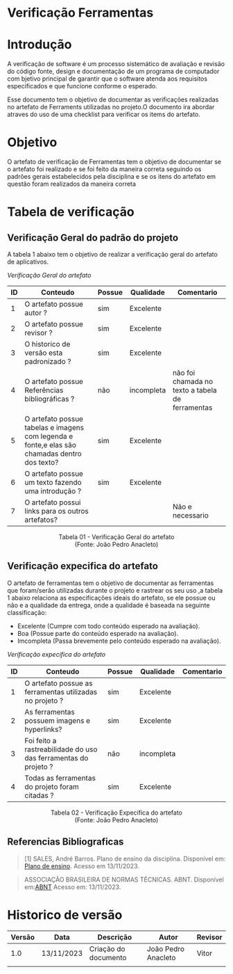 # Verificação Ferramentas

# Introdução

A verificação de software é um processo sistemático de avaliação e revisão do código fonte, design e documentação de um programa de computador com bjetivo principal de garantir que o software atenda aos requisitos especificados e que funcione conforme o esperado. 

Esse documento tem o objetivo de documentar as verificações realizadas no artefato de Ferraments utilizadas no projeto.O documento ira abordar atraves do uso de uma checklist para verificar os items do artefato.

# Objetivo

O artefato de verificação de Ferramentas tem o objetivo de documentar se o artefato foi realizado e se foi feito da maneira correta seguindo os padrões gerais estabelecidos pela disciplina e se os itens do artefato em questão foram realizados da maneira correta

# Tabela de verificação

## Verificação Geral do padrão do projeto

A tabela 1 abaixo tem o objetivo de realizar a verificação geral do artefato de aplicativos.

*Verificação Geral do artefato*

| ID  | Conteudo                                                                                      | Possue | Qualidade  | Comentario                                       |
| --- | --------------------------------------------------------------------------------------------- | ------ | ---------- | ------------------------------------------------ |
| 1   | O artefato possue autor ?                                                                     | sim    | Excelente  |                                                  |
| 2   | O artefato possue revisor ?                                                                   | sim    | Excelente  |                                                  |
| 3   | O historico de versão esta padronizado ?                                                      | sim    | Excelente  |                                                  |
| 4   | O artefato possue Referências bibliográficas ?                                                | não    | incompleta | não foi chamada no texto a tabela de ferramentas |
| 5   | O artefato possue tabelas e imagens com legenda e fonte,e elas são chamadas dentro dos texto? | sim    | Excelente  |                                                  |
| 6   | O artefato possue um texto fazendo uma introdução ?                                           | sim    | Excelente  |                                                  |
| 7   | O artefato possui links para os outros artefatos?                                             |        |            | Não e necessario                                 |

<p align="center">
Tabela 01 - Verificação Geral do artefato<br>
(Fonte: João Pedro Anacleto)
</p>

## Verificação expecifica do artefato

O artefato de ferramentas tem o objetivo de documentar as ferramentas que foram/serão utilizadas durante o projeto e rastrear os seu uso ,a tabela 1 abaixo relaciona as especificações ideais do artefato, se ele possue ou não e a qualidade da entrega, onde a qualidade é baseada na seguinte classificação:

- Excelente (Cumpre com todo conteúdo esperado na avaliação).
- Boa (Possue parte do conteúdo esperado na avaliação).
- Imcompleta (Passa brevemente pelo conteúdo esperado na avaliação).

*Verificação expecifica do artefato*

| ID  | Conteudo                                                        | Possue | Qualidade  | Comentario |
| --- | --------------------------------------------------------------- | ------ | ---------- | ---------- |
| 1   | O artefato possue as ferramentas utilizadas no projeto ?        | sim    | Excelente  |            |
| 2   | As ferramentas possuem imagens e hyperlinks?                    | sim    | Excelente  |            |
| 3   | Foi feito a rastreabilidade do uso das ferramentas do projeto ? | não    | incompleta |            |
| 4   | Todas as ferramentas do projeto foram citadas ?                 | sim    | Excelente  |            |


<p align="center">
Tabela 02 - Verificação Expecifica do artefato<br>
(Fonte: João Pedro Anacleto)
</p>

## Referencias Bibliograficas

> [1] SALES, André Barros. Plano de ensino da disciplina. Disponível em: [Plano de ensino](https://aprender3.unb.br/pluginfile.php/2692699/mod_resource/content/34/Plano_de_Ensino%20RE%20022023%20Turma%202.pdf ). Acesso em 13/11/2023.

> ASSOCIAÇÃO BRASILEIRA DE NORMAS TÉCNICAS. ABNT. Disponível em:[ABNT](https://www.abnt.org.br/) Acesso em: 13/11/2023.

# Historico de versão

| Versão | Data       | Descrição            | Autor               | Revisor |
| ------ | ---------- | -------------------- | ------------------- | ------- |
| 1.0    | 13/11/2023 | Criação do documento | João Pedro Anacleto | Vitor   |
|        |            |                      |                     |         |
